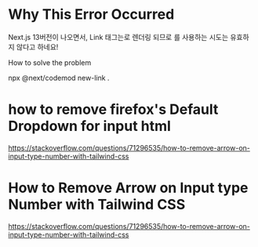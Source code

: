 # Why This Error Occurred

Next.js 13버전이 나오면서, Link 태그는<a>로 렌더링 되므로 <a>를 사용하는 시도는 유효하지 않다고 하네요!

How to solve the problem

npx @next/codemod new-link .

# how to remove firefox's Default Dropdown for input html

https://stackoverflow.com/questions/71296535/how-to-remove-arrow-on-input-type-number-with-tailwind-css

# How to Remove Arrow on Input type Number with Tailwind CSS

https://stackoverflow.com/questions/71296535/how-to-remove-arrow-on-input-type-number-with-tailwind-css
